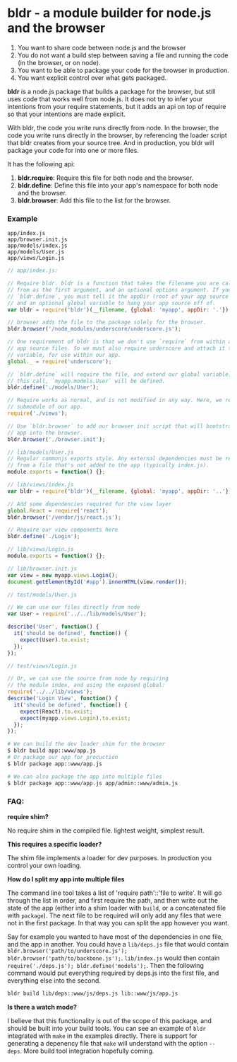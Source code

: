 bldr - a module builder for node.js and the browser
===================================================

1. You want to share code between node.js and the browser
2. You do not want a build step between saving a file and running the code (in the browser, or on node).
3. You want to be able to package your code for the browser in production.
4. You want explicit control over what gets packaged.

**bldr** is a node.js package that builds a package for the browser, but still uses code that works
well from node.js. It does not try to infer your intentions from your require statements, but it adds
an api on top of require so that your intentions are made explicit.

With bldr, the code you write runs directly from node. In the browser, the code you write runs directly
in the browser, by referencing the loader script that bldr creates from your source tree. And in production,
you bldr will package your code for into one or more files.

It has the following api:

1. **bldr.require**: Require this file for both node and the browser.
2. **bldr.define**: Define this file into your app's namespace for both node and the browser.
3. **bldr.browser**: Add this file to the list for the browser.

### Example

```
app/index.js
app/browser.init.js
app/models/index.js
app/models/User.js
app/views/Login.js
```

```javascript
// app/index.js:

// Require bldr. bldr is a function that takes the filename you are calling
// from as the first argument, and an optional options argument. If you use
// `bldr.define`, you must tell it the appDir (root of your app source tree), 
// and an optional global variable to hang your app source off of.
var bldr = require('bldr')(__filename, {global: 'myapp', appDir: '.'});

// browser adds the file to the package solely for the browser.
bldr.browser('/node_modules/underscore/underscore.js');

// One requirement of bldr is that we don't use `require` from within any of the
// app source files. So we must also require underscore and attach it to a global
// variable, for use within our app.
global._ = require('underscore');

// `bldr.define` will require the file, and extend our global variable. After
// this call, `myapp.models.User` will be defined.
bldr.define('./models/User');

// Require works as normal, and is not modified in any way. Here, we require a
// submodule of our app.
require('./views');

// Use `bldr.browser` to add our browser init script that will bootstrap our
// app into the browser.
bldr.browser('./browser.init');
```


```javascript
// lib/models/User.js
// Regular commonjs exports style. Any external dependencies must be required
// from a file that's not added to the app (typically index.js).
module.exports = function() {};
```

```javascript
// lib/views/index.js
var bldr = require('bldr')(__filename, {global: 'myapp', appDir: '..'});

// Add some dependencies required for the view layer
global.React = require('react');
bldr.browser('/vendor/js/react.js');

// Require our view components here
bldr.define('./Login');
```

```javascript
// lib/views/Login.js
module.exports = function() {};
```

```javascript
// lib/browser.init.js
var view = new myapp.views.Login();
document.getElementById('#app').innerHTML(view.render());
```

```javascript
// test/models/User.js

// We can use our files directly from node
var User = require('../../lib/models/User');

describe('User', function() {
  it('should be defined', function() {
    expect(User).to.exist;
  });
});
```

```javascript
// test/views/Login.js

// Or, we can use the source from node by requiring
// the module index, and using the exposed global:
require('../../lib/views');
describe('Login View', function() {
  it('should be defined', function() {
    expect(React).to.exist;
    expect(myapp.views.Login).to.exist;
  });
});
```

```sh
# We can build the dev loader shim for the browser
$ bldr build app::www/app.js
# Or package our app for procuction
$ bldr package app::www/app.js
```

```sh
# We can also package the app into multiple files
$ bldr package app::www/app.js app/admin::www/admin.js
```

### FAQ:

**require shim?**

No require shim in the compiled file. lightest weight, simplest result.

**This requires a specific loader?**

The shim file implements a loader for dev purposes. In production you control your own loading.

**How do I split my app into multiple files**

The command line tool takes a list of 'require path'::'file to write'. It will go through the list in order, and first require the path, and then write out the state of the app (either into a shim loader with `build`, or a concatenated file with `package`). The next file to be required will only add any files that were not in the first package. In that way you can split the app however you want.

Say for example you wanted to have most of the dependencies in one file, and the app in another. You could have a `lib/deps.js` file that would contain `bldr.browser('path/to/underscore.js'); bldr.browser('path/to/backbone.js');`. `lib/index.js` would then contain `require('./deps.js'); bldr.define('models');`. Then the following command would put everything required by deps.js into the first file, and everything else into the second.

```sh
bldr build lib/deps::www/js/deps.js lib::www/js/app.js
```

**Is there a watch mode?**

I believe that this functionality is out of the scope of this package, and should be built into your build tools. You can see an example of `bldr` integrated with `make` in the examples directly. There is support for generating a depenency file that `make` will understand with the option `--deps`. More build tool integration hopefully coming.

